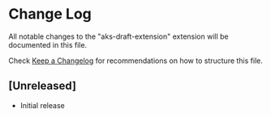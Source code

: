# Change Log

All notable changes to the "aks-draft-extension" extension will be documented in this file.

Check [Keep a Changelog](http://keepachangelog.com/) for recommendations on how to structure this file.

## [Unreleased]

- Initial release